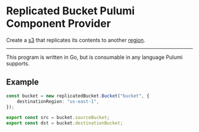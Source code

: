 # Replicated Bucket Pulumi Component Provider 

Create a [s3](https://www.pulumi.com/docs/reference/pkg/aws/s3/bucket/) that replicates its contents to another [region](https://docs.aws.amazon.com/AmazonRDS/latest/UserGuide/Concepts.RegionsAndAvailabilityZones.html). 

--- 

This program is written in Go, but is consumable in any language Pulumi supports. 

## Example
``` typescript
const bucket = new replicatedBucket.Bucket("bucket", {
    destinationRegion: "us-east-1",
});

export const src = bucket.sourceBucket;
export const dst = bucket.destinationBucket;
```
